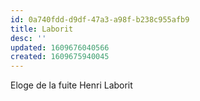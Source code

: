 ```yaml
---
id: 0a740fdd-d9df-47a3-a98f-b238c955afb9
title: Laborit
desc: ''
updated: 1609676040566
created: 1609675940045
---
```



Eloge de la fuite Henri Laborit